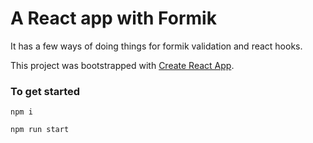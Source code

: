 # A React app with Formik
It has a few ways of doing things for formik validation and react hooks.

This project was bootstrapped with [Create React App](https://github.com/facebook/create-react-app).

### To get started

`npm i`

`npm run start`
